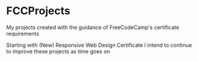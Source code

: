 # FCCProjects
My projects created with the guidance of FreeCodeCamp's certificate requirements 

Starting with (New) Responsive Web Design Certificate 
I intend to continue to improve these projects as time goes on
